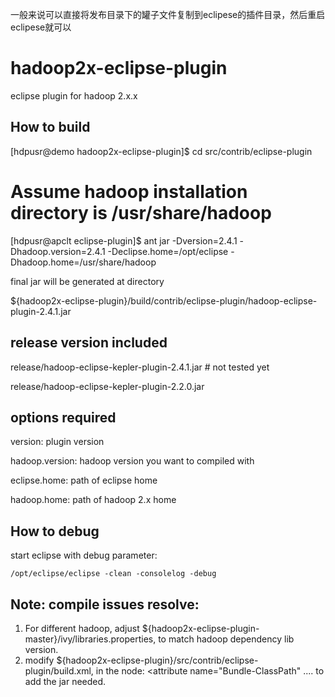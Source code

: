 一般来说可以直接将发布目录下的罐子文件复制到eclipese的插件目录，然后重启eclipese就可以


hadoop2x-eclipse-plugin
=======================

eclipse plugin for hadoop 2.x.x
 

How to build
----------------------------------------

 [hdpusr@demo hadoop2x-eclipse-plugin]$ cd src/contrib/eclipse-plugin 

 # Assume hadoop installation directory is /usr/share/hadoop

 [hdpusr@apclt eclipse-plugin]$ ant jar -Dversion=2.4.1 -Dhadoop.version=2.4.1 -Declipse.home=/opt/eclipse -Dhadoop.home=/usr/share/hadoop

final jar will be generated at directory 

  ${hadoop2x-eclipse-plugin}/build/contrib/eclipse-plugin/hadoop-eclipse-plugin-2.4.1.jar

  
release version included
-------------------------------------
 
  release/hadoop-eclipse-kepler-plugin-2.4.1.jar  # not tested yet
 
  release/hadoop-eclipse-kepler-plugin-2.2.0.jar  
  

options required
--------------------------------------
  version: plugin version
  
  hadoop.version:  hadoop version you want to compiled with

  eclipse.home: path of eclipse home 

  hadoop.home: path of hadoop 2.x home

 

How to debug
--------------------------------------
  start eclipse with debug parameter:  

    /opt/eclipse/eclipse -clean -consolelog -debug
    

Note: compile issues resolve: 
--------------------------------------
1. For different hadoop, adjust ${hadoop2x-eclipse-plugin-master}/ivy/libraries.properties, to match hadoop dependency lib version.
1. modify ${hadoop2x-eclipse-plugin}/src/contrib/eclipse-plugin/build.xml, in the node: <attribute name="Bundle-ClassPath" ....  to add the jar needed. 
